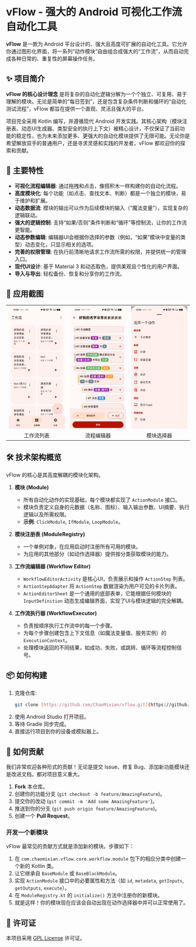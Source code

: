 # vFlow - 强大的 Android 可视化工作流自动化工具

**vFlow** 是一款为 Android 平台设计的、强大且高度可扩展的自动化工具。它允许你通过图形化界面，将一系列“动作模块”自由组合成强大的“工作流”，从而自动完成各种日常的、重复性的屏幕操作任务。

## ✨ 项目简介

**vFlow 的核心设计理念** 是将复杂的自动化逻辑分解为一个个独立、可复用、易于理解的模块。无论是简单的“每日签到”，还是包含复杂条件判断和循环的“自动化测试流程”，vFlow 都旨在提供一个直观、灵活且强大的平台。

项目完全采用 Kotlin 编写，并遵循现代 Android 开发实践。其核心架构（模块注册表、动态UI生成器、类型安全的执行上下文）被精心设计，不仅保证了当前功能的稳定性，也为未来添加更多、更强大的自动化模块提供了无限可能。无论你是希望解放双手的普通用户，还是寻求灵感和实践的开发者，vFlow 都欢迎你的探索和贡献。

## 🚀 主要特性

* **可视化流程编辑器**: 通过拖拽和点击，像搭积木一样构建你的自动化流程。
* **高度模块化**: 每个功能（如点击、查找文本、判断）都是一个独立的模块，易于维护和扩展。
* **动态数据流**: 模块的输出可以作为后续模块的输入（“魔法变量”），实现复杂的逻辑联动。
* **强大的逻辑控制**: 支持“如果/否则”条件判断和“循环”等控制流，让你的工作流更智能。
* **动态参数编辑**: 编辑器UI会根据你选择的参数（例如，“如果”模块中变量的类型）动态变化，只显示相关的选项。
* **完善的权限管理**: 在执行前清晰地请求工作流所需的权限，并提供统一的管理入口。
* **现代UI设计**: 基于 Material 3 和动态取色，提供美观且个性化的用户界面。
* **导入与导出**: 轻松备份、恢复和分享你的工作流。

## 📸 应用截图

<table>
  <tr>
    <td><img src="docs/screenshot1.jpg" width="200"></td>
    <td><img src="docs/screenshot2.jpg" width="200"></td>
    <td><img src="docs/screenshot3.jpg" width="200"></td>
  </tr>
  <tr>
    <td align="center">工作流列表</td>
    <td align="center">流程编辑器</td>
    <td align="center">模块选择器</td>
  </tr>
</table>


## 🛠️ 技术架构概览

vFlow 的核心是其高度解耦的模块化架构。

1.  **模块 (Module)**
    * 所有自动化动作的实现基础，每个模块都实现了 `ActionModule` 接口。
    * 模块负责定义自身的元数据（名称、图标）、输入输出参数、UI摘要、执行逻辑以及所需权限。
    * **示例**: `ClickModule`, `IfModule`, `LoopModule`。

2.  **模块注册表 (ModuleRegistry)**
    * 一个单例对象，在应用启动时注册所有可用的模块。
    * 为应用的其他部分（如动作选择器）提供按分类获取模块的能力。

3.  **工作流编辑器 (Workflow Editor)**
    * `WorkflowEditorActivity` 是核心UI，负责展示和操作 `ActionStep` 列表。
    * `ActionStepAdapter` 将 `ActionStep` 数据渲染为用户可见的卡片列表。
    * `ActionEditorSheet` 是一个通用的底部表单，它能根据任何模块的 `InputDefinition` 动态生成编辑界面，实现了UI与模块逻辑的完全解耦。

4.  **工作流执行器 (WorkflowExecutor)**
    * 负责按顺序执行工作流中的每一个步骤。
    * 为每个步骤创建包含上下文信息（如魔法变量值、服务实例）的 `ExecutionContext`。
    * 处理模块返回的不同结果，如成功、失败，或跳转、循环等流程控制信号。

## 📦 如何构建

1.  克隆仓库:
    ```bash
    git clone [https://github.com/ChaoMixian/vflow.git](https://github.com/ChaoMixian/vflow.git)
    ```
2.  使用 Android Studio 打开项目。
3.  等待 Gradle 同步完成。
4.  直接运行项目到你的设备或模拟器上。

## 🤝 如何贡献

我们非常欢迎各种形式的贡献！无论是提交 Issue、修复 Bug、添加新功能模块还是改进文档，都对项目意义重大。

1.  **Fork** 本仓库。
2.  创建你的功能分支 (`git checkout -b feature/AmazingFeature`)。
3.  提交你的改动 (`git commit -m 'Add some AmazingFeature'`)。
4.  推送到你的分支 (`git push origin feature/AmazingFeature`)。
5.  创建一个 **Pull Request**。

### 开发一个新模块

vFlow 最常见的贡献方式就是添加新的模块。步骤如下：

1.  在 `com.chaomixian.vflow.core.workflow.module` 包下的相应分类中创建一个新的 Kotlin 类。
2.  让它继承自 `BaseModule` 或 `BaseBlockModule`。
3.  实现 `ActionModule` 接口中的必要属性和方法（如 `id`, `metadata`, `getInputs`, `getOutputs`, `execute`）。
4.  在 `ModuleRegistry.kt` 的 `initialize()` 方法中注册你的新模块。
5.  就是这样！你的模块现在应该会自动出现在动作选择器中并可以正常使用了。

## 📄 许可证

本项目采用 [GPL License](LICENSE) 许可证。
